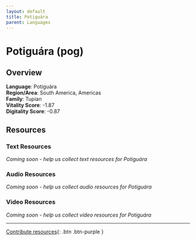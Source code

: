 ```yaml
---
layout: default
title: Potiguára
parent: Languages
---
```


# Potiguára (pog)

## Overview

**Language**: Potiguára  
**Region/Area**: South America, Americas  
**Family**: Tupian  
**Vitality Score**: -1.87  
**Digitality Score**: -0.87  

## Resources

### Text Resources
*Coming soon - help us collect text resources for Potiguára*

### Audio Resources
*Coming soon - help us collect audio resources for Potiguára*

### Video Resources
*Coming soon - help us collect video resources for Potiguára*

---

[Contribute resources](https://fairtrain.github.io/){: .btn .btn-purple }
